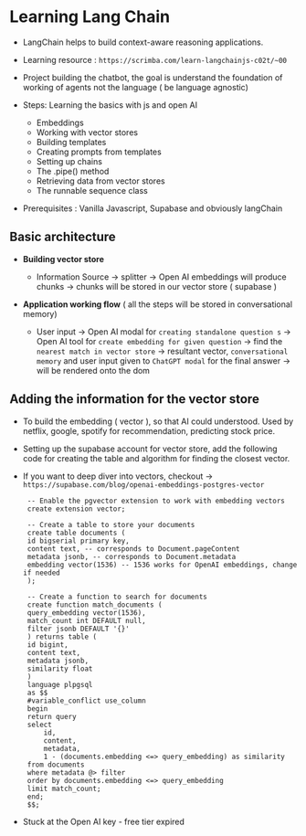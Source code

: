# Learning Lang Chain

- LangChain helps to build context-aware reasoning applications.

- Learning resource : `https://scrimba.com/learn-langchainjs-c02t/~00`

- Project building the chatbot, the goal is understand the foundation of working of agents not the language ( be language agnostic)

- Steps: Learning the basics with js and open AI

  - Embeddings
  - Working with vector stores
  - Building templates
  - Creating prompts from templates
  - Setting up chains
  - The .pipe() method
  - Retrieving data from vector stores
  - The runnable sequence class

- Prerequisites : Vanilla Javascript, Supabase and obviously langChain

## Basic architecture

- **Building vector store**

  - Information Source -> splitter -> Open AI embeddings will produce chunks -> chunks will be stored in our vector store ( supabase )

- **Application working flow** ( all the steps will be stored in conversational memory)

  - User input -> Open AI modal for `creating standalone question s` -> Open AI tool for `create embedding for given question` -> find the `nearest match in vector store` -> resultant vector, `conversational memory` and user input given to `ChatGPT modal` for the final answer -> will be rendered onto the dom

## Adding the information for the vector store

- To build the embedding ( vector ), so that AI could understood. Used by netflix, google, spotify for recommendation, predicting stock price.

- Setting up the supabase account for vector store, add the following code for creating the table and algorithm for finding the closest vector.

- If you want to deep diver into vectors, checkout -> `https://supabase.com/blog/openai-embeddings-postgres-vector`

  ```
   -- Enable the pgvector extension to work with embedding vectors
   create extension vector;

   -- Create a table to store your documents
   create table documents (
   id bigserial primary key,
   content text, -- corresponds to Document.pageContent
   metadata jsonb, -- corresponds to Document.metadata
   embedding vector(1536) -- 1536 works for OpenAI embeddings, change if needed
   );

   -- Create a function to search for documents
   create function match_documents (
   query_embedding vector(1536),
   match_count int DEFAULT null,
   filter jsonb DEFAULT '{}'
   ) returns table (
   id bigint,
   content text,
   metadata jsonb,
   similarity float
   )
   language plpgsql
   as $$
   #variable_conflict use_column
   begin
   return query
   select
       id,
       content,
       metadata,
       1 - (documents.embedding <=> query_embedding) as similarity
   from documents
   where metadata @> filter
   order by documents.embedding <=> query_embedding
   limit match_count;
   end;
   $$;
  ```

- Stuck at the Open AI key - free tier expired
